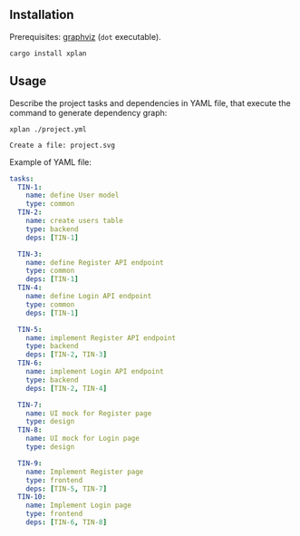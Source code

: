 
## Installation

Prerequisites: [graphviz](https://www.graphviz.org/) (`dot` executable).

```
cargo install xplan
```

## Usage

Describe the project tasks and dependencies in YAML file, that execute the command
to generate dependency graph:

```
xplan ./project.yml

Create a file: project.svg
```

Example of YAML file:

```yaml
tasks:
  TIN-1:
    name: define User model
    type: common
  TIN-2:
    name: create users table
    type: backend
    deps: [TIN-1]

  TIN-3:
    name: define Register API endpoint
    type: common
    deps: [TIN-1]
  TIN-4:
    name: define Login API endpoint
    type: common
    deps: [TIN-1]

  TIN-5:
    name: implement Register API endpoint
    type: backend
    deps: [TIN-2, TIN-3]
  TIN-6:
    name: implement Login API endpoint
    type: backend
    deps: [TIN-2, TIN-4]

  TIN-7:
    name: UI mock for Register page
    type: design
  TIN-8:
    name: UI mock for Login page
    type: design

  TIN-9:
    name: Implement Register page
    type: frontend
    deps: [TIN-5, TIN-7]
  TIN-10:
    name: Implement Login page
    type: frontend
    deps: [TIN-6, TIN-8]
```
